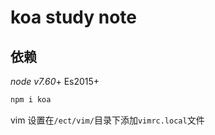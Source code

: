 # koa study note

## 依赖

*node v7.60*+ Es2015+

```sh
npm i koa
```

vim 设置在`/ect/vim/`目录下添加`vimrc.local`文件